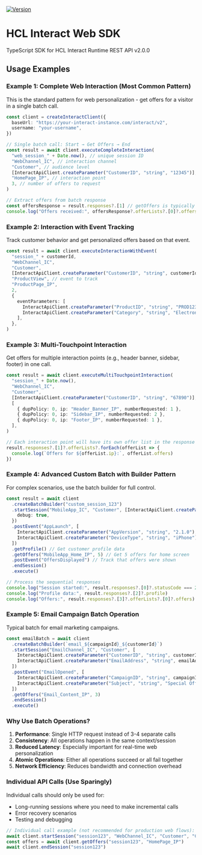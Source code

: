 [![Version](https://img.shields.io/github/v/release/HCL-CDP-TA/demo-banking)](https://github.com/HCL-CDP-TA/demo-banking/releases)

# HCL Interact Web SDK

TypeScript SDK for HCL Interact Runtime REST API v2.0.0

## Usage Examples

### Example 1: Complete Web Interaction (Most Common Pattern)

This is the standard pattern for web personalization - get offers for a visitor in a single batch call.

```typescript
const client = createInteractClient({
  baseUrl: "https://your-interact-instance.com/interact/v2",
  username: "your-username",
})

// Single batch call: Start → Get Offers → End
const result = await client.executeCompleteInteraction(
  "web_session_" + Date.now(), // unique session ID
  "WebChannel_IC", // interaction channel
  "Customer", // audience level
  [InteractApiClient.createParameter("CustomerID", "string", "12345")], // audience ID
  "HomePage_IP", // interaction point
  3, // number of offers to request
)

// Extract offers from batch response
const offersResponse = result.responses?.[1] // getOffers is typically the 2nd response
console.log("Offers received:", offersResponse?.offerLists?.[0]?.offers)
```

### Example 2: Interaction with Event Tracking

Track customer behavior and get personalized offers based on that event.

```typescript
const result = await client.executeInteractionWithEvent(
  "session_" + customerId,
  "WebChannel_IC",
  "Customer",
  [InteractApiClient.createParameter("CustomerID", "string", customerId)],
  "ProductView", // event to track
  "ProductPage_IP",
  2,
  {
    eventParameters: [
      InteractApiClient.createParameter("ProductID", "string", "PROD123"),
      InteractApiClient.createParameter("Category", "string", "Electronics"),
    ],
  },
)
```

### Example 3: Multi-Touchpoint Interaction

Get offers for multiple interaction points (e.g., header banner, sidebar, footer) in one call.

```typescript
const result = await client.executeMultiTouchpointInteraction(
  "session_" + Date.now(),
  "WebChannel_IC",
  "Customer",
  [InteractApiClient.createParameter("CustomerID", "string", "67890")],
  [
    { dupPolicy: 0, ip: "Header_Banner_IP", numberRequested: 1 },
    { dupPolicy: 0, ip: "Sidebar_IP", numberRequested: 2 },
    { dupPolicy: 0, ip: "Footer_IP", numberRequested: 1 },
  ],
)

// Each interaction point will have its own offer list in the response
result.responses?.[1]?.offerLists?.forEach(offerList => {
  console.log(`Offers for ${offerList.ip}:`, offerList.offers)
})
```

### Example 4: Advanced Custom Batch with Builder Pattern

For complex scenarios, use the batch builder for full control.

```typescript
const result = await client
  .createBatchBuilder("custom_session_123")
  .startSession("MobileApp_IC", "Customer", [InteractApiClient.createParameter("CustomerID", "string", "CUST456")], {
    debug: true,
  })
  .postEvent("AppLaunch", [
    InteractApiClient.createParameter("AppVersion", "string", "2.1.0"),
    InteractApiClient.createParameter("DeviceType", "string", "iPhone"),
  ])
  .getProfile() // Get customer profile data
  .getOffers("MobileApp_Home_IP", 5) // Get 5 offers for home screen
  .postEvent("OffersDisplayed") // Track that offers were shown
  .endSession()
  .execute()

// Process the sequential responses
console.log("Session started:", result.responses?.[0]?.statusCode === 200)
console.log("Profile data:", result.responses?.[2]?.profile)
console.log("Offers:", result.responses?.[3]?.offerLists?.[0]?.offers)
```

### Example 5: Email Campaign Batch Operation

Typical batch for email marketing campaigns.

```typescript
const emailBatch = await client
  .createBatchBuilder(`email_${campaignId}_${customerId}`)
  .startSession("EmailChannel_IC", "Customer", [
    InteractApiClient.createParameter("CustomerID", "string", customerId),
    InteractApiClient.createParameter("EmailAddress", "string", emailAddress),
  ])
  .postEvent("EmailOpened", [
    InteractApiClient.createParameter("CampaignID", "string", campaignId),
    InteractApiClient.createParameter("Subject", "string", "Special Offers Just for You"),
  ])
  .getOffers("Email_Content_IP", 3)
  .endSession()
  .execute()
```

### Why Use Batch Operations?

1. **Performance**: Single HTTP request instead of 3-4 separate calls
2. **Consistency**: All operations happen in the same context/session
3. **Reduced Latency**: Especially important for real-time web personalization
4. **Atomic Operations**: Either all operations succeed or all fail together
5. **Network Efficiency**: Reduces bandwidth and connection overhead

### Individual API Calls (Use Sparingly)

Individual calls should only be used for:

- Long-running sessions where you need to make incremental calls
- Error recovery scenarios
- Testing and debugging

```typescript
// Individual call example (not recommended for production web flows):
await client.startSession("session123", "WebChannel_IC", "Customer", "CustomerID")
const offers = await client.getOffers("session123", "HomePage_IP")
await client.endSession("session123")
```
